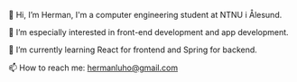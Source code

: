 👋 Hi, I’m Herman, I'm a computer engineering student at NTNU i Ålesund. 

👀 I’m especially interested in front-end development and app development.

🌱 I’m currently learning React for frontend and Spring for backend.

📫 How to reach me: hermanluho@gmail.com

<!---
Hermzy14/Hermzy14 is a ✨ special ✨ repository because its `README.md` (this file) appears on your GitHub profile.
You can click the Preview link to take a look at your changes.
--->

